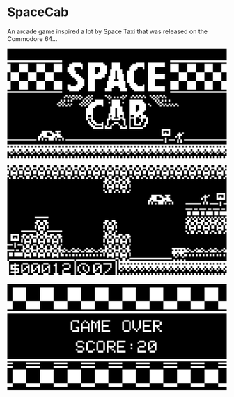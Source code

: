 # SpaceCab
An arcade game inspired a lot by Space Taxi that was released on the Commodore 64...

![Screenshot](/Assets/TitleScreen.png)

![Screenshot](/Assets/GamePlayScreen2.png)

![Screenshot](/Assets/GameOverScreen.png)
